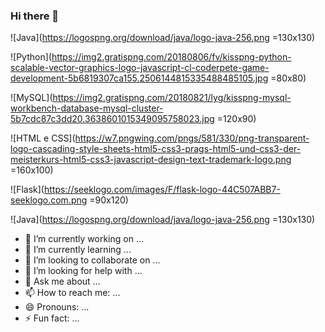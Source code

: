 ### Hi there 👋


![Java](https://logospng.org/download/java/logo-java-256.png =130x130)

![Python](https://img2.gratispng.com/20180806/fv/kisspng-python-scalable-vector-graphics-logo-javascript-cl-coderpete-game-development-5b6819307ca155.2506144815335488485105.jpg =80x80)

![MySQL](https://img2.gratispng.com/20180821/lyg/kisspng-mysql-workbench-database-mysql-cluster-5b7cdc87c3dd20.3638601015349095758023.jpg =120x90)

![HTML e CSS](https://w7.pngwing.com/pngs/581/330/png-transparent-logo-cascading-style-sheets-html5-css3-prags-html5-und-css3-der-meisterkurs-html5-css3-javascript-design-text-trademark-logo.png =160x100)

![Flask](https://seeklogo.com/images/F/flask-logo-44C507ABB7-seeklogo.com.png =90x120)

![Java](https://logospng.org/download/java/logo-java-256.png =130x130)


- 🔭 I’m currently working on ...
- 🌱 I’m currently learning ...
- 👯 I’m looking to collaborate on ...
- 🤔 I’m looking for help with ...
- 💬 Ask me about ...
- 📫 How to reach me: ...
- 😄 Pronouns: ...
- ⚡ Fun fact: ...
